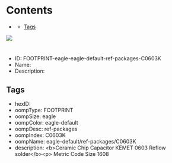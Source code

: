 



Contents
========

* [](#)
	* [Tags](#tags)
  
![][im]
# 

- ID: FOOTPRINT-eagle-eagle-default-ref-packages-C0603K
- Name: 
- Description: 

## Tags

- hexID: 
- oompType: FOOTPRINT
- oompSize: eagle
- oompColor: eagle-default
- oompDesc: ref-packages
- oompIndex: C0603K
- oompName: eagle-default/ref-packages/C0603K
- description: &lt;b&gt;Ceramic Chip Capacitor KEMET 0603 Reflow solder&lt;/b&gt;&lt;p&gt;&#xD;
Metric Code Size 1608



[im]: image.png
